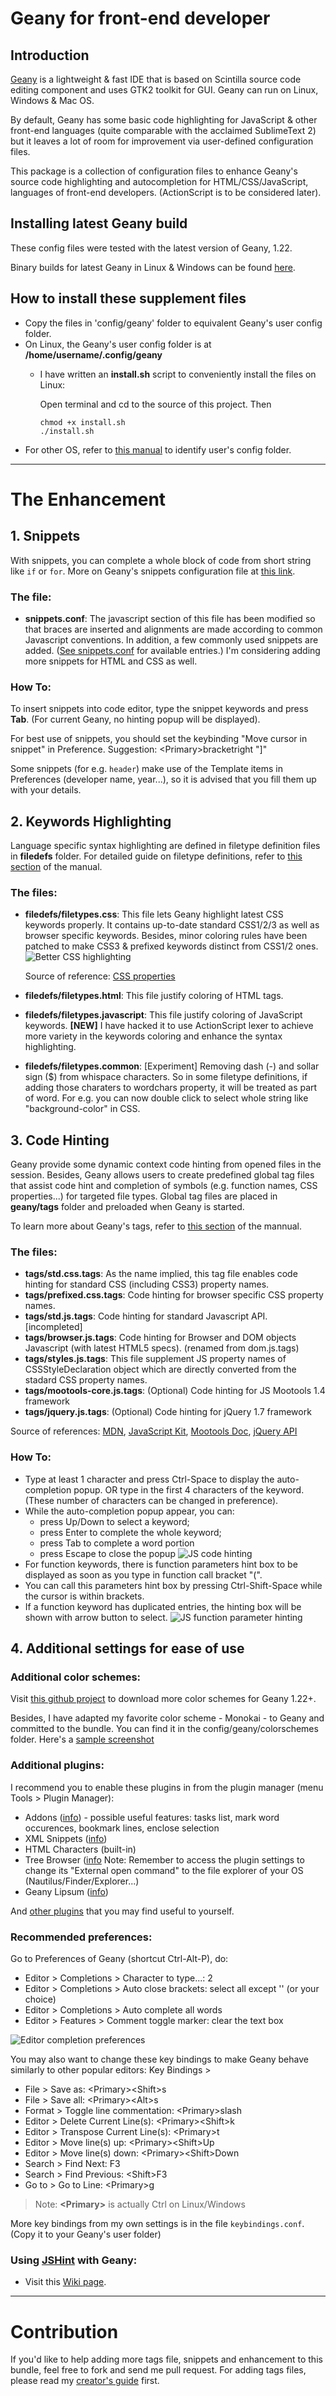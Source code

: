 # Geany for front-end developer

## Introduction

[Geany](http://geany.org) is a lightweight & fast IDE that is based on Scintilla source code editing component and uses GTK2 toolkit for GUI. Geany can run on Linux, Windows & Mac OS.

By default, Geany has some basic code highlighting for JavaScript & other front-end languages (quite comparable with the acclaimed SublimeText 2) but it leaves a lot of room for improvement via user-defined configuration files.

This package is a collection of configuration files to enhance Geany's source code highlighting and autocompletion for HTML/CSS/JavaScript, languages of front-end developers. (ActionScript is to be considered later).

## Installing latest Geany build

These config files were tested with the latest version of Geany, 1.22.

Binary builds for latest Geany in Linux & Windows can be found [here](http://www.geany.org/Download/Releases).

## How to install these supplement files

- Copy the files in 'config/geany' folder to equivalent Geany's user config folder.
- On Linux, the Geany's user config folder is at **/home/username/.config/geany**
    - I have written an **install.sh** script to conveniently install the files on Linux:

        Open terminal and cd to the source of this project. Then

        ```shell
        chmod +x install.sh
        ./install.sh
        ```
- For other OS, refer to [this manual](http://www.geany.org/manual/current/index.html#configuration-file-paths) to identify user's config folder.

-----------------------------------

# The Enhancement

## 1. Snippets

With snippets, you can complete a whole block of code from short string like `if` or `for`. More on Geany's snippets configuration file at [this link](http://www.geany.org/manual/current/index.html#user-definable-snippets).

### The file:

- **snippets.conf**: The javascript section of this file has been modified so that braces are inserted and alignments are made according to common Javascript conventions. In addition, a few commonly used snippets are added. ([See snippets.conf](https://github.com/trongthanh/geany-for-front-end-dev/blob/master/config/geany/snippets.conf) for available entries.) I'm considering adding more snippets for HTML and CSS as well.

### How To:

To insert snippets into code editor, type the snippet keywords and press **Tab**. (For current Geany, no hinting popup will be displayed).

For best use of snippets, you should set the keybinding "Move cursor in snippet" in Preference. Suggestion: &lt;Primary&gt;bracketright "]"

Some snippets (for e.g. `header`) make use of the Template items in Preferences (developer name, year...), so it is advised that you fill them up with your details.

## 2. Keywords Highlighting

Language specific syntax highlighting are defined in filetype definition files in **filedefs** folder. For detailed guide on filetype definitions, refer to [this section](http://www.geany.org/manual/current/index.html#filetype-definition-files) of the manual.

### The files:

- **filedefs/filetypes.css**: This file lets Geany highlight latest CSS keywords properly. It contains up-to-date standard CSS1/2/3 as well as browser specific keywords. Besides, minor coloring rules have been patched to make CSS3 & prefixed keywords distinct from CSS1/2 ones.
    ![Better CSS highlighting](https://github.com/trongthanh/geany-for-front-end-dev/raw/master/ref/img/css-highlighting.png)

    Source of reference: [CSS properties](http://meiert.com/en/indices/css-properties/)

- **filedefs/filetypes.html**: This file justify coloring of HTML tags.
- **filedefs/filetypes.javascript**: This file justify coloring of JavaScript keywords. **[NEW]** I have hacked it to use ActionScript lexer to achieve more variety in the keywords coloring and enhance the syntax highlighting.
- **filedefs/filetypes.common**: [Experiment] Removing dash (-) and sollar sign ($) from whispace characters. So in some filetype definitions, if adding those charaters to wordchars property, it will be treated as part of word. For e.g. you can now double click to select whole string like "background-color" in CSS.

## 3. Code Hinting

Geany provide some dynamic context code hinting from opened files in the session. Besides, Geany allows users to create predefined global tag files that assist code hint and completion of symbols (e.g. function names, CSS properties...) for targeted file types. Global tag files are placed in  **geany/tags** folder and preloaded when Geany is started.

To learn more about Geany's tags, refer to [this section](http://www.geany.org/manual/current/index.html#tags) of the mannual.

### The files:

- **tags/std.css.tags**: As the name implied, this tag file enables code hinting for standard CSS (including CSS3) property names.
- **tags/prefixed.css.tags**: Code hinting for browser specific CSS property names.
- **tags/std.js.tags**: Code hinting for standard Javascript API. [incompleted]
- **tags/browser.js.tags**: Code hinting for Browser and DOM objects Javascript (with latest HTML5 specs). (renamed from dom.js.tags)
- **tags/styles.js.tags**: This file supplement JS property names of CSSStyleDeclaration object which are directly converted from the stadard CSS property names.
- **tags/mootools-core.js.tags**: (Optional) Code hinting for JS Mootools 1.4 framework
- **tags/jquery.js.tags**: (Optional) Code hinting for jQuery 1.7 framework

Source of references: [MDN](https://developer.mozilla.org/en/JavaScript/Reference), [JavaScript Kit](http://www.javascriptkit.com/jsref/), [Mootools Doc](http://mootools.net/docs/core), [jQuery API](http://api.jquery.com/)

### How To:

- Type at least 1 character and press Ctrl-Space to display the auto-completion popup. OR type in the first 4 characters of the keyword. (These number of characters can be changed in preference).
- While the auto-completion popup appear, you can:
  - press Up/Down to select a keyword;
  - press Enter to complete the whole keyword;
  - press Tab to complete a word portion
  - press Escape to close the popup
    ![JS code hinting](https://github.com/trongthanh/geany-for-front-end-dev/raw/master/ref/img/js-code-hinting.png)
- For function keywords, there is function parameters hint box to be displayed as soon as you type in function call bracket "(".
- You can call this parameters hint box by pressing Ctrl-Shift-Space while the cursor is within brackets.
- If a function keyword has duplicated entries, the hinting box will be shown with arrow button to select.
  ![JS function parameter hinting](https://github.com/trongthanh/geany-for-front-end-dev/raw/master/ref/img/js-function-hinting.png)

## 4. Additional settings for ease of use

### Additional color schemes:
Visit [this github project](https://github.com/codebrainz/geany-themes) to download more color schemes for Geany 1.22+.

Besides, I have adapted my favorite color scheme - Monokai - to Geany and committed to the bundle. You can find it in the config/geany/colorschemes folder. Here's a [sample screenshot](https://github.com/trongthanh/geany-for-front-end-dev/raw/master/ref/img/monokai-colorscheme.png)

### Additional plugins:
I recommend you to enable these plugins in from the plugin manager (menu Tools > Plugin Manager):

- Addons ([info](http://plugins.geany.org/addons.html)) - possible useful features: tasks list, mark word occurences, bookmark lines, enclose selection
- XML Snippets ([info](http://plugins.geany.org/xmlsnippets.html))
- HTML Characters (built-in)
- Tree Browser ([info](http://plugins.geany.org/treebrowser.html)
Note: Remember to access the plugin settings to change its "External open command" to the file explorer of your OS (Nautilus/Finder/Explorer...)
- Geany Lipsum ([info](http://plugins.geany.org/geanylipsum.html))

And [other plugins](http://plugins.geany.org) that you may find useful to yourself.

### Recommended preferences:
Go to Preferences of Geany (shortcut Ctrl-Alt-P), do:

- Editor > Completions > Character to type...: 2
- Editor > Completions > Auto close brackets: select all except '' (or your choice)
- Editor > Completions > Auto complete all words
- Editor > Features > Comment toggle marker: clear the text box

![Editor completion preferences](https://github.com/trongthanh/geany-for-front-end-dev/raw/master/ref/img/editor-completion-preferences.png)

You may also want to change these key bindings to make Geany behave similarly to other popular editors: Key Bindings >

- File > Save as: &lt;Primary&gt;&lt;Shift&gt;s
- File > Save all: &lt;Primary&gt;&lt;Alt&gt;s
- Format > Toggle line commentation: &lt;Primary&gt;slash
- Editor > Delete Current Line(s): &lt;Primary&gt;&lt;Shift&gt;k
- Editor > Transpose Current Line(s): &lt;Primary&gt;t
- Editor > Move line(s) up: &lt;Primary&gt;&lt;Shift&gt;Up
- Editor > Move line(s) down: &lt;Primary&gt;&lt;Shift&gt;Down
- Search > Find Next: F3
- Search > Find Previous: &lt;Shift&gt;F3
- Go to > Go to Line: &lt;Primary&gt;g

> Note: **&lt;Primary&gt;** is actually Ctrl on Linux/Windows

More key bindings from my own settings is in the file `keybindings.conf`. (Copy it to your Geany's user folder)

### Using [JSHint](http://www.jshint.com) with Geany:
- Visit this [Wiki page](https://github.com/trongthanh/geany-for-front-end-dev/wiki/Using-JSHint-with-Geany).

-----------------------------------

# Contribution
If you'd like to help adding more tags file, snippets and enhancement to this bundle, feel free to fork and send me pull request.
For adding tags files, please read my [creator's guide](https://github.com/trongthanh/geany-for-front-end-dev/wiki/Creator's-Guide) first.
